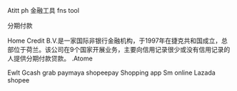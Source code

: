 Atitt ph 金融工具 fns tool

分期付款

Home Credit
 B.V.是一家国际非银行金融机构，于1997年在捷克共和国成立，总部位于荷兰。该公司在9个国家开展业务，主要向信用记录很少或没有信用记录的人提供分期付款贷款。
.Atome

Ewlt
Gcash grab paymaya shopeepay
Shopping app
Sm online
Lazada shopee
